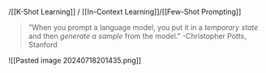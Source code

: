 /[[K-Shot Learning]] / [[In-Context Learning]]/[[Few-Shot Prompting]]

> "When you prompt a language model, you put it in a *temporary state* and then *generate a sample* from the model." -Christopher Potts, Stanford




![[Pasted image 20240718201435.png]]
